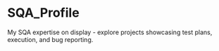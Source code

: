 # SQA_Profile
My SQA expertise on display - explore projects showcasing test plans, execution, and bug reporting.
